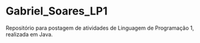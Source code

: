 # Gabriel_Soares_LP1
Repositório para postagem de atividades de Linguagem de Programação 1, realizada em Java.

